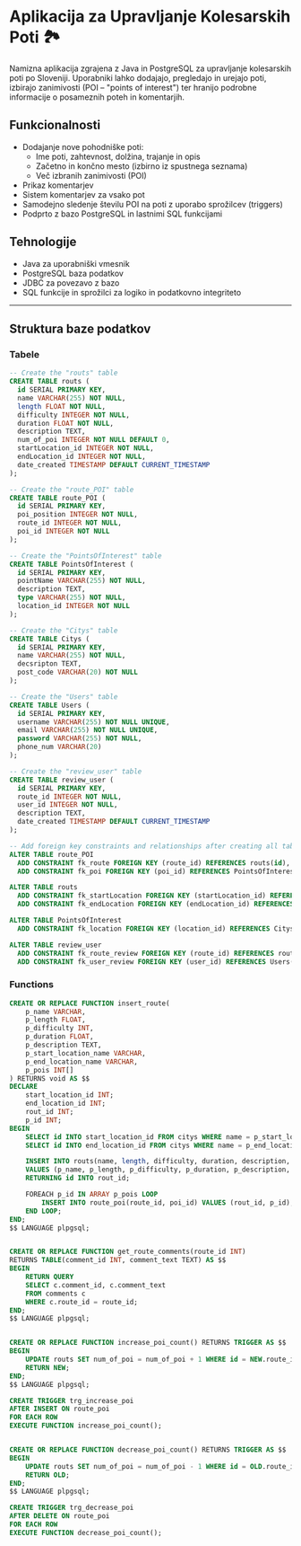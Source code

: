 # Aplikacija za Upravljanje Kolesarskih Poti 🏞️

Namizna aplikacija zgrajena z Java in PostgreSQL za upravljanje kolesarskih poti po Sloveniji. Uporabniki lahko dodajajo, pregledajo in urejajo poti, izbirajo zanimivosti (POI – "points of interest") ter hranijo podrobne informacije o posameznih poteh in komentarjih.

## Funkcionalnosti

- Dodajanje nove pohodniške poti:
  - Ime poti, zahtevnost, dolžina, trajanje in opis
  - Začetno in končno mesto (izbirno iz spustnega seznama)
  - Več izbranih zanimivosti (POI)
- Prikaz komentarjev
- Sistem komentarjev za vsako pot
- Samodejno sledenje številu POI na poti z uporabo sprožilcev (triggers)
- Podprto z bazo PostgreSQL in lastnimi SQL funkcijami

## Tehnologije

- Java za uporabniški vmesnik
- PostgreSQL baza podatkov
- JDBC za povezavo z bazo
- SQL funkcije in sprožilci za logiko in podatkovno integriteto

---

## Struktura baze podatkov

### Tabele

```sql
-- Create the "routs" table
CREATE TABLE routs (
  id SERIAL PRIMARY KEY,
  name VARCHAR(255) NOT NULL,
  length FLOAT NOT NULL,
  difficulty INTEGER NOT NULL,
  duration FLOAT NOT NULL,
  description TEXT,
  num_of_poi INTEGER NOT NULL DEFAULT 0,
  startLocation_id INTEGER NOT NULL,
  endLocation_id INTEGER NOT NULL,
  date_created TIMESTAMP DEFAULT CURRENT_TIMESTAMP
);

-- Create the "route_POI" table
CREATE TABLE route_POI (
  id SERIAL PRIMARY KEY,
  poi_position INTEGER NOT NULL,
  route_id INTEGER NOT NULL,
  poi_id INTEGER NOT NULL
);

-- Create the "PointsOfInterest" table
CREATE TABLE PointsOfInterest (
  id SERIAL PRIMARY KEY,
  pointName VARCHAR(255) NOT NULL,
  description TEXT,
  type VARCHAR(255) NOT NULL,
  location_id INTEGER NOT NULL
);

-- Create the "Citys" table
CREATE TABLE Citys (
  id SERIAL PRIMARY KEY,
  name VARCHAR(255) NOT NULL,
  decsripton TEXT,
  post_code VARCHAR(20) NOT NULL
);

-- Create the "Users" table
CREATE TABLE Users (
  id SERIAL PRIMARY KEY,
  username VARCHAR(255) NOT NULL UNIQUE,
  email VARCHAR(255) NOT NULL UNIQUE,
  password VARCHAR(255) NOT NULL,
  phone_num VARCHAR(20)
);

-- Create the "review_user" table
CREATE TABLE review_user (
  id SERIAL PRIMARY KEY,
  route_id INTEGER NOT NULL,
  user_id INTEGER NOT NULL,
  description TEXT,
  date_created TIMESTAMP DEFAULT CURRENT_TIMESTAMP
);

-- Add foreign key constraints and relationships after creating all tables
ALTER TABLE route_POI
  ADD CONSTRAINT fk_route FOREIGN KEY (route_id) REFERENCES routs(id),
  ADD CONSTRAINT fk_poi FOREIGN KEY (poi_id) REFERENCES PointsOfInterest(id);

ALTER TABLE routs
  ADD CONSTRAINT fk_startLocation FOREIGN KEY (startLocation_id) REFERENCES Citys(id),
  ADD CONSTRAINT fk_endLocation FOREIGN KEY (endLocation_id) REFERENCES Citys(id);

ALTER TABLE PointsOfInterest
  ADD CONSTRAINT fk_location FOREIGN KEY (location_id) REFERENCES Citys(id);

ALTER TABLE review_user
  ADD CONSTRAINT fk_route_review FOREIGN KEY (route_id) REFERENCES routs(id),
  ADD CONSTRAINT fk_user_review FOREIGN KEY (user_id) REFERENCES Users(id);
```

### Functions

```sql
CREATE OR REPLACE FUNCTION insert_route(
    p_name VARCHAR,
    p_length FLOAT,
    p_difficulty INT,
    p_duration FLOAT,
    p_description TEXT,
    p_start_location_name VARCHAR,
    p_end_location_name VARCHAR,
    p_pois INT[]
) RETURNS void AS $$
DECLARE
    start_location_id INT;
    end_location_id INT;
    rout_id INT;
    p_id INT;
BEGIN
    SELECT id INTO start_location_id FROM citys WHERE name = p_start_location_name LIMIT 1;
    SELECT id INTO end_location_id FROM citys WHERE name = p_end_location_name LIMIT 1;

    INSERT INTO routs(name, length, difficulty, duration, description, startlocation_id, endlocation_id)
    VALUES (p_name, p_length, p_difficulty, p_duration, p_description, start_location_id, end_location_id)
    RETURNING id INTO rout_id;

    FOREACH p_id IN ARRAY p_pois LOOP
        INSERT INTO route_poi(route_id, poi_id) VALUES (rout_id, p_id);
    END LOOP;
END;
$$ LANGUAGE plpgsql;


CREATE OR REPLACE FUNCTION get_route_comments(route_id INT) 
RETURNS TABLE(comment_id INT, comment_text TEXT) AS $$
BEGIN
    RETURN QUERY 
    SELECT c.comment_id, c.comment_text
    FROM comments c
    WHERE c.route_id = route_id;
END;
$$ LANGUAGE plpgsql;


CREATE OR REPLACE FUNCTION increase_poi_count() RETURNS TRIGGER AS $$
BEGIN
    UPDATE routs SET num_of_poi = num_of_poi + 1 WHERE id = NEW.route_id;
    RETURN NEW;
END;
$$ LANGUAGE plpgsql;

CREATE TRIGGER trg_increase_poi
AFTER INSERT ON route_poi
FOR EACH ROW
EXECUTE FUNCTION increase_poi_count();


CREATE OR REPLACE FUNCTION decrease_poi_count() RETURNS TRIGGER AS $$
BEGIN
    UPDATE routs SET num_of_poi = num_of_poi - 1 WHERE id = OLD.route_id;
    RETURN OLD;
END;
$$ LANGUAGE plpgsql;

CREATE TRIGGER trg_decrease_poi
AFTER DELETE ON route_poi
FOR EACH ROW
EXECUTE FUNCTION decrease_poi_count();
``` 
